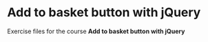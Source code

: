 # Add to basket button with jQuery
Exercise files for the course **Add to basket button with jQuery**

